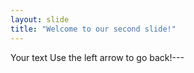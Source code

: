 ```yaml
---
layout: slide
title: "Welcome to our second slide!"
---
```

Your text
Use the left arrow to go back!---





